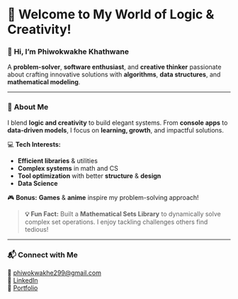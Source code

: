 # 🎩 Welcome to My World of Logic & Creativity!  

### 👋 **Hi, I’m Phiwokwakhe Khathwane**  
A **problem-solver**, **software enthusiast**, and **creative thinker** passionate about crafting innovative solutions with **algorithms**, **data structures**, and **mathematical modeling**.

---

### 🧠 **About Me**  
I blend **logic and creativity** to build elegant systems. From **console apps** to **data-driven models**, I focus on **learning, growth**, and impactful solutions.

💻 **Tech Interests:**  
- **Efficient libraries** & utilities  
- **Complex systems** in math and CS  
- **Tool optimization** with better **structure** & **design**
- **Data Science**

🎮 **Bonus:** **Games** & **anime** inspire my problem-solving approach!

> **💡 Fun Fact:** Built a **Mathematical Sets Library** to dynamically solve complex set operations. I enjoy tackling challenges others find tedious!

---

### 📬 **Connect with Me**  
📧 [phiwokwakhe299@gmail.com](mailto:phiwokwakhe299@gmail.com)  
💼 [LinkedIn](https://www.linkedin.com/in/phiwokwakhe-pho-887175245/)  
📂 [Portfolio](https://shisui-pho.github.io/My-Portfolio/)
